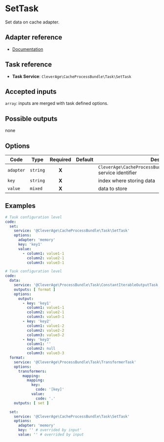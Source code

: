 SetTask
===============

Set data on cache adapter.

Adapter reference
--------------

* [Documentation](../adapter.md)

Task reference
--------------

* **Task Service**: `CleverAge\CacheProcessBundle\Task\SetTask`

Accepted inputs
---------------

`array`: inputs are merged with task defined options.

Possible outputs
----------------

none

Options
-------

| Code      | Type     | Required | Default  | Description                                                                |
|-----------|----------|:--------:|----------|----------------------------------------------------------------------------|
| `adapter` | `string` |  **X**   |          | `CleverAge\CacheProcessBundle\Adapter\AdapterInterface` service identifier |
| `key`     | `string` |  **X**   |          | index where storing data                                                   |
| `value`   | `mixed`  |  **X**   |          | data to store                                                              |

Examples
--------

```yaml
# Task configuration level
code:
  set:
    service: '@CleverAge\CacheProcessBundle\Task\SetTask'
    options:
      adapter: 'memory'
      key: 'key1'
      value:
        - column1: value1-1
          column2: value2-1
          column3: value3-1
```

```yaml
# Task configuration level
code:
  data:
    service: '@CleverAge\ProcessBundle\Task\ConstantIterableOutputTask'
    outputs: [ format ]
    options:
      output:
        - key: 'key1'
          column1: value1-1
          column2: value2-1
          column3: value3-1
        - key: 'key2'
          column1: value1-2
          column2: value2-2
          column3: value3-2
        - key: 'key3'
          column1: ''
          column2: null
          column3: value3-3
  format:
    service: '@CleverAge\ProcessBundle\Task\TransformerTask'
    options:
      transformers:
        mapping:
          mapping:
            key:
              code: '[key]'
            value:
              code: '.'
    outputs: [ set ]

  set:
    service: '@CleverAge\CacheProcessBundle\Task\SetTask'
    options:
      adapter: 'memory'
      key: '' # overrided by input'
      value: '' # overrided by input
```
